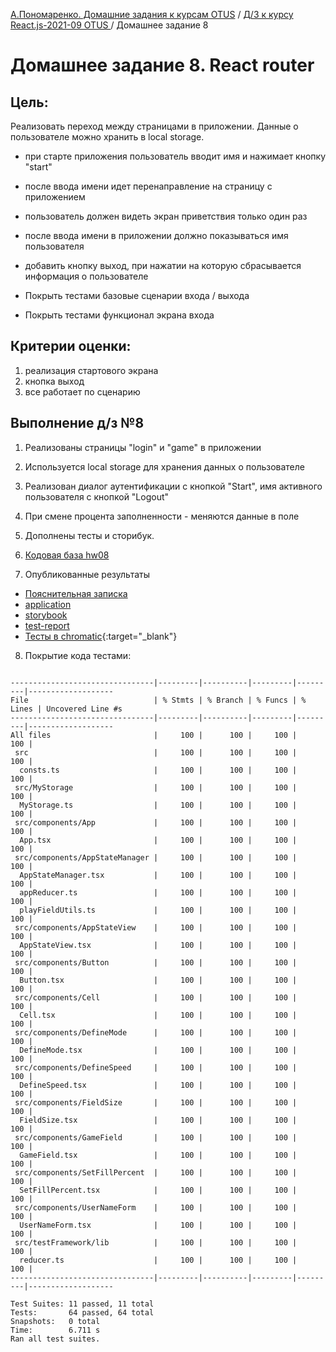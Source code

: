 [А.Пономаренко. Домашние задания к курсам OTUS](../../README.md) / [Д/З к курсу React.js-2021-09 OTUS ](../README.md) / Домашнее задание 8

# Домашнее задание 8. React router

## Цель:

Реализовать переход между страницами в приложении.
Данные о пользователе можно хранить в local storage.

* при старте приложения пользователь вводит имя и нажимает кнопку "start"
* после ввода имени идет перенаправление на страницу с приложением
* пользователь должен видеть экран приветствия только один раз
* после ввода имени в приложении должно показываться имя пользователя
* добавить кнопку выход, при нажатии на которую сбрасывается информация о пользователе

* Покрыть тестами базовые сценарии входа / выхода
* Покрыть тестами функционал экрана входа

## Критерии оценки:

1. реализация стартового экрана
2. кнопка выход
3. все работает по сценарию


## Выполнение д/з №8

1. Реализованы страницы "login" и "game" в приложении

2. Используется local storage для хранения данных о пользователе

3. Реализован диалог аутентификации с кнопкой "Start", имя активного пользователя с кнопкой "Logout"

4. При смене процента заполненности - меняются данные в поле

5. Дополнены тесты и сторибук.

6. [Кодовая база hw08](https://github.com/alexanderpono/ponomarenko-alex-otus/commits/react-hw8)

7. Опубликованные результаты
* [Пояснительная записка](https://alexanderpono.github.io/ponomarenko-alex-otus/react-2021-09/hw08)
* [application](https://alexanderpono.github.io/ponomarenko-alex-otus/react-2021-09/hw08/application)
* [storybook](https://alexanderpono.github.io/ponomarenko-alex-otus/react-2021-09/hw08/storybook)
* [test-report](https://alexanderpono.github.io/ponomarenko-alex-otus/react-2021-09/hw08/test-report/testResult.html)
* [Тесты в chromatic](https://www.chromatic.com/builds?appId=6168a14038f17a003a388098){:target="_blank"}

8. Покрытие кода тестами:

```

--------------------------------|---------|----------|---------|---------|-------------------
File                            | % Stmts | % Branch | % Funcs | % Lines | Uncovered Line #s 
--------------------------------|---------|----------|---------|---------|-------------------
All files                       |     100 |      100 |     100 |     100 |                   
 src                            |     100 |      100 |     100 |     100 |                   
  consts.ts                     |     100 |      100 |     100 |     100 |                   
 src/MyStorage                  |     100 |      100 |     100 |     100 |                   
  MyStorage.ts                  |     100 |      100 |     100 |     100 |                   
 src/components/App             |     100 |      100 |     100 |     100 |                   
  App.tsx                       |     100 |      100 |     100 |     100 |                   
 src/components/AppStateManager |     100 |      100 |     100 |     100 |                   
  AppStateManager.tsx           |     100 |      100 |     100 |     100 |                   
  appReducer.ts                 |     100 |      100 |     100 |     100 |                   
  playFieldUtils.ts             |     100 |      100 |     100 |     100 |                   
 src/components/AppStateView    |     100 |      100 |     100 |     100 |                   
  AppStateView.tsx              |     100 |      100 |     100 |     100 |                   
 src/components/Button          |     100 |      100 |     100 |     100 |                   
  Button.tsx                    |     100 |      100 |     100 |     100 |                   
 src/components/Cell            |     100 |      100 |     100 |     100 |                   
  Cell.tsx                      |     100 |      100 |     100 |     100 |                   
 src/components/DefineMode      |     100 |      100 |     100 |     100 |                   
  DefineMode.tsx                |     100 |      100 |     100 |     100 |                   
 src/components/DefineSpeed     |     100 |      100 |     100 |     100 |                   
  DefineSpeed.tsx               |     100 |      100 |     100 |     100 |                   
 src/components/FieldSize       |     100 |      100 |     100 |     100 |                   
  FieldSize.tsx                 |     100 |      100 |     100 |     100 |                   
 src/components/GameField       |     100 |      100 |     100 |     100 |                   
  GameField.tsx                 |     100 |      100 |     100 |     100 |                   
 src/components/SetFillPercent  |     100 |      100 |     100 |     100 |                   
  SetFillPercent.tsx            |     100 |      100 |     100 |     100 |                   
 src/components/UserNameForm    |     100 |      100 |     100 |     100 |                   
  UserNameForm.tsx              |     100 |      100 |     100 |     100 |                   
 src/testFramework/lib          |     100 |      100 |     100 |     100 |                   
  reducer.ts                    |     100 |      100 |     100 |     100 |                   
--------------------------------|---------|----------|---------|---------|-------------------

Test Suites: 11 passed, 11 total
Tests:       64 passed, 64 total
Snapshots:   0 total
Time:        6.711 s
Ran all test suites.


```



